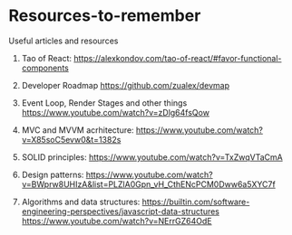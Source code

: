 # Resources-to-remember
Useful articles and resources 

1. Tao of React:
https://alexkondov.com/tao-of-react/#favor-functional-components

2. Developer Roadmap
https://github.com/zualex/devmap

3. Event Loop, Render Stages and other things
https://www.youtube.com/watch?v=zDlg64fsQow

4. MVC and MVVM acrhitecture:
https://www.youtube.com/watch?v=X85soC5evw0&t=1382s

5. SOLID principles:
https://www.youtube.com/watch?v=TxZwqVTaCmA

6. Design patterns:
https://www.youtube.com/watch?v=BWprw8UHIzA&list=PLZlA0Gpn_vH_CthENcPCM0Dww6a5XYC7f

7. Algorithms and data structures:
https://builtin.com/software-engineering-perspectives/javascript-data-structures
https://www.youtube.com/watch?v=NErrGZ64OdE
